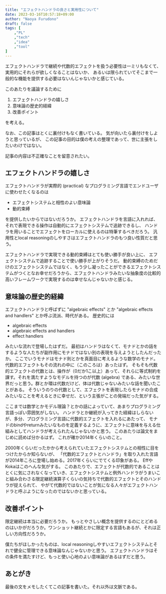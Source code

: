 ```yaml
---
title: "エフェクトハンドラの良さと実用性について"
date: 2023-03-16T10:57:18+09:00
author: "Naoya Furudono"
draft: false
tags: [
    ,"PL"
    ,"tech"
    ,"idea"
    ,"tool"
]
---
```


エフェクトハンドラで継続や代数的エフェクトを扱う必要性は一ミリもなくて、
実用的にそれらが欲しくなることはないか、
あるいは限られていてそこまで一般的な機能を提供する必要はないんじゃないかと感じている。

このあたりを議論するために

1. エフェクトハンドラの嬉しさ
1. 意味論の歴史的経緯
1. 改善ポイント

を考える。

なお、この記事はとくに裏付けもなく書いている。
気が向いたら裏付けをしようと思っているが、
この記事の目的は僕の考えの整理であって、世に主張をしたいわけではない。

記事の内容は不正確なことを留意されたい。


## エフェクトハンドラの嬉しさ

エフェクトハンドラが実際的 (practical) なプログラミング言語でエンドユーザに使わせたくなるのは

- エフェクトシステムと相性のよい意味論
- 動的束縛

を提供したいからではないだろうか。
エフェクトハンドラを言語に入れれば、それで表現できる操作は自動的にエフェクトシステムで追跡できるし、
ハンドラを用いることでエフェクトをローカルに使えるのは特筆するべきだろう。
汎用性とlocal reasoningのしやすさはエフェクトハンドラのもつ良い性質だと思う。

エフェクトハンドラで実現できる動的束縛はとても使い勝手が良い上に、
エフェクトシステムで追跡することで使い勝手が上がりそうだ。
動的束縛のためだけのエフェクトシステムではなく、もう少し凝ったことができるエフェクトシステムがつくとなお幸せだろうから、エフェクトハンドラみたいな抽象度の比較的高いフレームワークで実現するのは幸せなんじゃないかと感じる。

## 意味論の歴史的経緯

エフェクトハンドラと呼ばずに "algebraic effects" とか "algebraic effects and handlers"
とか呼ぶ流派、時代がある。
歴史的には

- algebraic effects
- algebraic effects and handlers
- effect handlers

みたいな流れで登場したはずだ。
最初はハンドラはなくて、モナドとかの話をするような人たちが副作用にモナドではない別の表現を与えようとしたんだったか。
ここでいうモナドはモナド則とかを真面目に考えるような数学のモナド。代数的エフェクトもその流れの中に（このころは）あったはず。
そもそも代数的エフェクトの代数とは、操作が（0だか1こ以上）あって、それらに等式制約を課す。それを満たすようなモデルを持つのが代数 (algebra) である、みたいな世界だっと思う。群とか環は代数だけど、体は代数じゃないみたいな話を聞いたことがある。
そういうのりの代数として、エフェクトを表現したらモナドの合成みたいなことを考えるときに幸せだ、という主張がことの発端だった気がする。

ここまでは数学とかモデル理論？とかの話によっていて、あまりプログラミング言語っぽい雰囲気がしない。
ハンドラとか継続が入ってきた経緯はしらないが、多分、プログラミング言語に代数的エフェクトを入れるにあたって、
モナドのbindやreturnみたいなものを定義するように、エフェクトに意味を与える仕組みとしてハンドラが考えられたんじゃないかと思う。
このあたりは論文をまじめに読めば分かるはず。
これが確か2014年くらいのこと。

2000年くらいだったかから考えられていたエフェクトシステムとの相性に目をつけたからか知らないが、
「代数的エフェクトとハンドラ」を取り入れた言語が2014年ころに登場し始める。2017年くらいにでてくる印象がある。
EffやKokaはこのへんな気がする。
このあたりで、エフェクトが代数的であることはとくに気にされなくなっていき、エフェクトシステムと例外ハンドラがうまいこと組み合わさる限定継続演算子くらいの気持ちで代数的エフェクトとそのハンドラが捉えられて、
やがて代数的ではないことが気になる人々がエフェクトハンドラと呼ぶようになったのではないかと思っている。

## 改善ポイント

限定継続は本当に必要だろうか。
もっとやさしい概念を提供するのにとどめるのはいかがだろうか。ワンショット継続とかに限定する言語もあるが、それは正しい方向性だろうか。

僕たちがほしかったものは、local reasoningしやすいエフェクトシステムとそれで健全に管理できる意味論なんじゃないかと思う。
エフェクトハンドラはその条件を満たすけど、もっと使い心地のよい意味論があるはずだと思う。

## あとがき

最後の文をメモしたくてこの記事を書いた。それ以外は文脈である。
